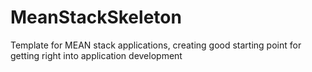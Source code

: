 # MeanStackSkeleton
Template for MEAN stack applications, creating good starting point for getting right into application development
